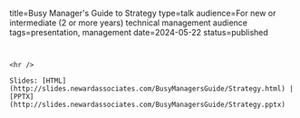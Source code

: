 title=Busy Manager's Guide to Strategy
type=talk
audience=For new or intermediate (2 or more years) technical management audience
tags=presentation, management
date=2024-05-22
status=published
~~~~~~

    
<hr />

Slides: [HTML](http://slides.newardassociates.com/BusyManagersGuide/Strategy.html) | [PPTX](http://slides.newardassociates.com/BusyManagersGuide/Strategy.pptx)
